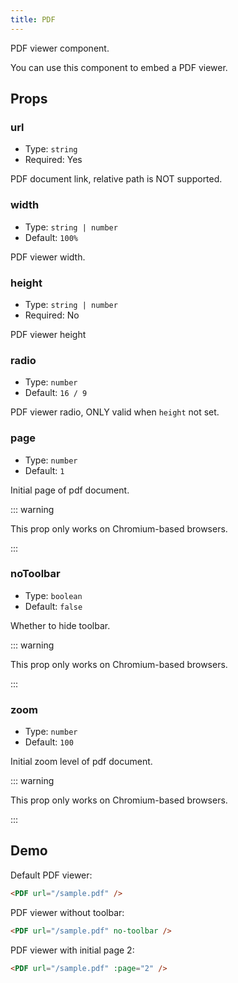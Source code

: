 ```yaml
---
title: PDF
---
```


PDF viewer component.

You can use this component to embed a PDF viewer.

<!-- more -->

## Props

### url

- Type: `string`
- Required: Yes

PDF document link, relative path is NOT supported.

### width

- Type: `string | number`
- Default: `100%`

PDF viewer width.

### height

- Type: `string | number`
- Required: No

PDF viewer height

### radio

- Type: `number`
- Default: `16 / 9`

PDF viewer radio, ONLY valid when `height` not set.

### page

- Type: `number`
- Default: `1`

Initial page of pdf document.

::: warning

This prop only works on Chromium-based browsers.

:::

### noToolbar

- Type: `boolean`
- Default: `false`

Whether to hide toolbar.

::: warning

This prop only works on Chromium-based browsers.

:::

### zoom

- Type: `number`
- Default: `100`

Initial zoom level of pdf document.

::: warning

This prop only works on Chromium-based browsers.

:::

## Demo

Default PDF viewer:

<PDF url="/sample.pdf" />

```md
<PDF url="/sample.pdf" />
```

PDF viewer without toolbar:

<PDF url="/sample.pdf" no-toolbar />

```md
<PDF url="/sample.pdf" no-toolbar />
```

PDF viewer with initial page 2:

<PDF url="/sample.pdf" :page="2" />

```md
<PDF url="/sample.pdf" :page="2" />
```
